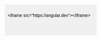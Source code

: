 <svg width="300" height="100" xmlns="http://www.w3.org/2000/svg">
    <rect width="100%" height="100%" fill="#f0f0f0" />
    <text x="10" y="40" fill="black" font-family="Arial" font-size="14">
        &lt;iframe src="https://angular.dev"&gt;&lt;/iframe&gt;
    </text>
</svg>
